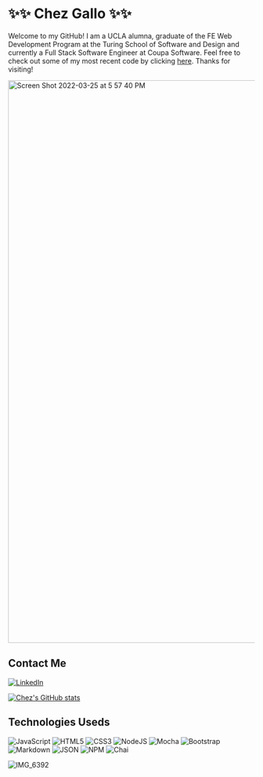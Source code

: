 # ✨✨ Chez Gallo ✨✨

Welcome to my GitHub! I am a UCLA alumna, graduate of the FE Web Development Program at the Turing School of Software and Design and currently a Full Stack Software Engineer at Coupa Software. Feel free to check out some of my most recent code by clicking [here](https://github.com/cagallo?tab=repositories). Thanks for visiting!

<img width="1147" alt="Screen Shot 2022-03-25 at 5 57 40 PM" src="https://user-images.githubusercontent.com/78453792/160215873-a43aae9f-4898-469d-a087-cba881ba630a.png">

## Contact Me

[![LinkedIn](https://img.shields.io/badge/linkedin-%230077B5.svg?style=for-the-badge&logo=linkedin&logoColor=white)](https://www.linkedin.com/in/chez-gallo-501bb421b)

[![Chez's GitHub stats](https://github-readme-stats.vercel.app/api?username=cagallo&show_icons=true&theme=tokyonight)](https://github.com/cagallo/github-readme-stats)


## Technologies Useds

![JavaScript](https://img.shields.io/badge/javascript-%23323330.svg?style=for-the-badge&logo=javascript&logoColor=%23F7DF1E)
![HTML5](https://img.shields.io/badge/html5-%23E34F26.svg?style=for-the-badge&logo=html5&logoColor=white)
![CSS3](https://img.shields.io/badge/css3-%231572B6.svg?style=for-the-badge&logo=css3&logoColor=white)
![NodeJS](https://img.shields.io/badge/node.js-6DA55F?style=for-the-badge&logo=node.js&logoColor=white)
![Mocha](https://img.shields.io/badge/-mocha-%238D6748?style=for-the-badge&logo=mocha&logoColor=white)
![Bootstrap](https://img.shields.io/badge/bootstrap-%23563D7C.svg?style=for-the-badge&logo=bootstrap&logoColor=white)
![Markdown](https://img.shields.io/badge/markdown-%23000000.svg?style=for-the-badge&logo=markdown&logoColor=white)
![JSON](https://img.shields.io/badge/json-5E5C5C?style=for-the-badge&logo=json&logoColor=white)
![NPM](https://img.shields.io/badge/npm-CB3837?style=for-the-badge&logo=npm&logoColor=white)
![Chai](https://img.shields.io/badge/chai-A30701?style=for-the-badge&logo=chai&logoColor=white)


![IMG_6392](https://user-images.githubusercontent.com/78453792/144640278-6d477e38-96e1-4e9e-8125-aead4812c023.jpg)
